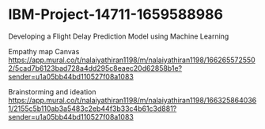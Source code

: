 # IBM-Project-14711-1659588986
Developing a Flight Delay Prediction Model using Machine Learning


Empathy map Canvas 
https://app.mural.co/t/nalaiyathiran1198/m/nalaiyathiran1198/1662655725502/5cad7b6123bad728a4dd295c8eaec20d62858b1e?sender=u1a05bb44bd110527f08a1083

Brainstorming and ideation
https://app.mural.co/t/nalaiyathiran1198/m/nalaiyathiran1198/1663258640361/2155c5b110ab3a5483c2eb44f3b33c4b61c3d881?sender=u1a05bb44bd110527f08a1083
